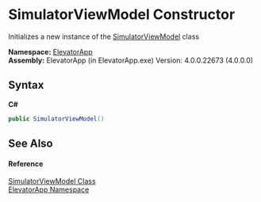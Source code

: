 # SimulatorViewModel Constructor 
 

Initializes a new instance of the <a href="T_ElevatorApp_SimulatorViewModel">SimulatorViewModel</a> class

**Namespace:**&nbsp;<a href="N_ElevatorApp">ElevatorApp</a><br />**Assembly:**&nbsp;ElevatorApp (in ElevatorApp.exe) Version: 4.0.0.22673 (4.0.0.0)

## Syntax

**C#**<br />
``` C#
public SimulatorViewModel()
```


## See Also


#### Reference
<a href="T_ElevatorApp_SimulatorViewModel">SimulatorViewModel Class</a><br /><a href="N_ElevatorApp">ElevatorApp Namespace</a><br />